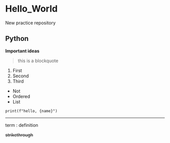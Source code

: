 # Hello_World
New practice repository

## Python

**Important ideas**

>this is a blockquote

1. First
2. Second
3. Third

- Not
- Ordered
- List

`print(f"hello, {name}")`

---
term
: definition

~~strikethrough~~
